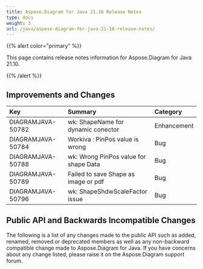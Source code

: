 ```yaml
---
title: Aspose.Diagram for Java 21.10 Release Notes
type: docs
weight: 3
url: /java/aspose-diagram-for-java-21-10-release-notes/
---
```


{{% alert color="primary" %}}

This page contains release notes information for Aspose.Diagram for Java 21.10.

{{% /alert %}}
## **Improvements and Changes** ##

|**Key**|**Summary**|**Category**|
| :- | :- | :- |
|DIAGRAMJAVA-50782|wk: ShapeName for dynamic conector|Enhancement|
|DIAGRAMJAVA-50784|Workiva : PinPos value is wrong|Bug|
|DIAGRAMJAVA-50788|wk: Wrong PinPos value for shape Data|Bug|
|DIAGRAMJAVA-50789|Failed to save Shape as image or pdf|Bug|
|DIAGRAMJAVA-50796|wk: ShapeShdwScaleFactor issue|Bug|
## **Public API and Backwards Incompatible Changes**
The following is a list of any changes made to the public API such as added, renamed, removed or deprecated members as well as any non-backward compatible change made to Aspose.Diagram for Java. If you have concerns about any change listed, please raise it on the Aspose.Diagram support forum.


